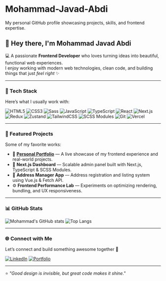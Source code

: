 # Mohammad-Javad-Abdi
My personal GitHub profile showcasing projects, skills, and frontend expertise.
## 👋 Hey there, I'm Mohammad Javad Abdi

💻 A passionate **Frontend Developer** who loves turning ideas into beautiful, functional web experiences.  
I enjoy working with modern web technologies, clean code, and building things that just *feel right* ✨  

---

### 🚀 Tech Stack
Here’s what I usually work with:

![HTML5](https://img.shields.io/badge/-HTML5-E34F26?logo=html5&logoColor=white)
![CSS3](https://img.shields.io/badge/-CSS3-1572B6?logo=css3&logoColor=white)
![Sass](https://img.shields.io/badge/-Sass-CC6699?logo=sass&logoColor=white)
![JavaScript](https://img.shields.io/badge/-JavaScript-F7DF1E?logo=javascript&logoColor=black)
![TypeScript](https://img.shields.io/badge/-TypeScript-3178C6?logo=typescript&logoColor=white)
![React](https://img.shields.io/badge/-React-61DAFB?logo=react&logoColor=black)
![Next.js](https://img.shields.io/badge/-Next.js-000000?logo=nextdotjs&logoColor=white)
![Redux](https://img.shields.io/badge/-Redux-764ABC?logo=redux&logoColor=white)
![Zustand](https://img.shields.io/badge/-Zustand-593D88?logo=react&logoColor=white)
![TailwindCSS](https://img.shields.io/badge/-TailwindCSS-06B6D4?logo=tailwindcss&logoColor=white)
![SCSS Modules](https://img.shields.io/badge/-SCSS%20Modules-CC6699?logo=sass&logoColor=white)
![Git](https://img.shields.io/badge/-Git-F05032?logo=git&logoColor=white)
![Vercel](https://img.shields.io/badge/-Vercel-000000?logo=vercel&logoColor=white)

---

### 🌟 Featured Projects
Some of my favorite works:

- 🎨 [**Personal Portfolio**](https://lnkd.in/d56VEhrm) — A live showcase of my frontend experience and real-world projects.  
- 🧭 **Next.js Dashboard** — Scalable admin panel built with Next.js, TypeScript & SCSS Modules.  
- 📱 **Address Manager App** — Address registration and listing system using Vue.js & Fetch API.  
- ⚙️ **Frontend Performance Lab** — Experiments on optimizing rendering, bundling, and UX responsiveness.

---

### 📊 GitHub Stats
![Mohammad's GitHub stats](https://github-readme-stats.vercel.app/api?username=MohamadAdbi&show_icons=true&theme=tokyonight)
![Top Langs](https://github-readme-stats.vercel.app/api/top-langs/?username=MohamadAdbi&layout=compact&theme=tokyonight)

---

### 🌐 Connect with Me
Let’s connect and build something awesome together 🚀  

[![LinkedIn](https://img.shields.io/badge/-LinkedIn-blue?logo=linkedin&logoColor=white)](https://www.linkedin.com/in/mohammad-javad-abdi-156079223/)
[![Portfolio](https://img.shields.io/badge/-Portfolio-242424?logo=vercel&logoColor=white)](https://lnkd.in/d56VEhrm)

---

⭐️ *"Good design is invisible, but great code makes it shine."*
